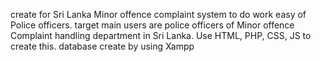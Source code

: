 create for Sri Lanka Minor offence complaint system to do work easy of Police officers. target main users are police officers of Minor offence Complaint handling department in Sri Lanka. Use HTML, PHP, CSS, JS to create this. database create by using Xampp
